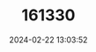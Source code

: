 ---
title: "161330"
category: "Eridacnis barbouri"
draft: false
date: 2024-02-22 13:03:52
languages:
  Spanish; Castilian: ["Tiburón Turquino", "Tollo Coludo Cubano"]
  English: ["Cuban Ribbontail Catshark"]
---